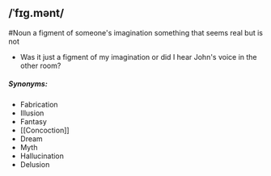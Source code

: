 ## /ˈfɪɡ.mənt/  
#Noun
a figment of someone's imagination
something that seems real but is not

- Was it just a figment of my imagination or did I hear John's voice in the other room?

##### Synonyms:
- Fabrication
- Illusion
- Fantasy
- [[Concoction]]
- Dream
- Myth
- Hallucination
- Delusion